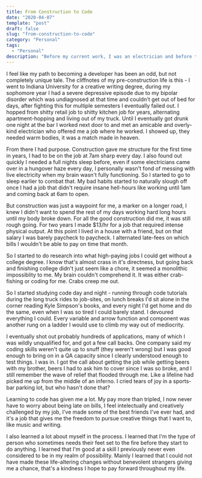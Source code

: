 ```yaml
---
title: From Construction to Code
date: "2020-04-07"
template: "post"
draft: false
slug: "from-construction-to-code"
category: "Personal"
tags:
  - "Personal"
description: "Before my current work, I was an electrician and before that a college dropout who hopped around retail and kitchen jobs. This is where I detail how I got to where I am, and the lessons I've learned."
---
```


I feel like my path to becoming a developer has been an odd, but not completely unique tale. The cliffnotes of my pre-construction life is this - I went to Indiana University for a creative writing degree, during my sophomore year I had a severe depressive episode due to my bipolar disorder which was undiagnosed at that time and couldn't get out of bed for days, after fighting this for multiple semesters I eventually failed out. I hopped from shitty retail job to shitty kitchen job for years, alternating apartment-hopping and living out of my truck. Until I eventually got drunk one night at the bar I worked next door to and met an amicable and overly-kind electrician who offered me a job where he worked. I showed up, they needed warm bodies, it was a match made in heaven.

From there I had purpose. Construction gave me structure for the first time in years, I had to be on the job at 7am sharp every day. I also found out quickly I needed a full nights sleep before, even if some electricians came over in a hungover haze every day, I personally wasn't fond of messing with live electricity when my brain wasn't fully functioning. So I started to go to sleep earlier to combat that. My bad habits started to naturally slough off once I had a job that didn't require insane hell-hours like working until 1am and coming back at 6am to open.

But construction was just a waypoint for me, a marker on a longer road, I knew I didn't want to spend the rest of my days working hard long hours until my body broke down. For all the good construction did me, it was still rough going. For two years I made $13/hr for a job that required intense physical output. At this point I lived in a house with a friend, but on that salary I was barely paycheck to paycheck. I alternated late-fees on which bills I wouldn't be able to pay on time that month.

So I started to do research into what high-paying jobs I could get without a college degree. I know that's almost crass in it's directness, but going back and finishing college didn't just seem like a chore, it seemed a monolithic impossiblity to me. My brain couldn't comprehend it. It was either crab-fishing or coding for me. Crabs creep me out.

So I started studying code day and night - running through code tutorials during the long truck rides to job-sites, on lunch breaks I'd sit alone in the corner reading Kyle Simpson's books, and every night I'd get home and do the same, even when I was so tired I could barely stand. I devoured everything I could. Every variable and arrow function and component was another rung on a ladder I would use to climb my way out of mediocrity.

I eventually shot out probably hundreds of applications, many of which I was wildly unqualified for, and got a few call backs. One company said my coding skills weren't quite up to snuff (they weren't wrong) but I was good enough to bring on in a QA capacity since I clearly understood enough to test things. I was in. I got the call about getting the job while getting beers with my brother, beers I had to ask him to cover since I was so broke, and I still remember the wave of relief that flooded through me. Like a lifeline had picked me up from the middle of an inferno. I cried tears of joy in a sports-bar parking lot, but who hasn't done that?

Learning to code has given me a lot. My pay more than tripled, I now never have to worry about being late on bills, I feel intelectually and creatively challenged by my job, I've made some of the best friends I've ever had, and it's a job that gives me the freedom to pursue creative things that I want to, like music and writing.

I also learned a lot about myself in the process. I learned that I'm the type of person who sometimes needs their feet set to the fire before they start to do anything. I learned that I'm good at a skill I previously never even considered to be in my realm of possibility. Mainly I learned that I could not have made these life-altering changes without benevolent strangers giving me a chance, that's a kindness I hope to pay forward throughout my life.